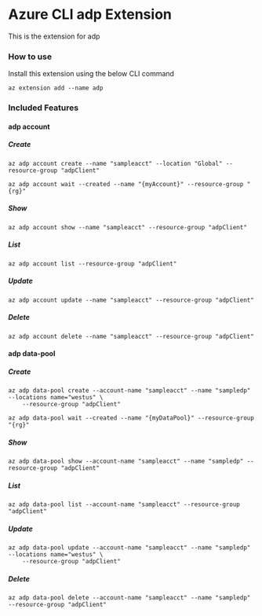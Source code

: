 # Azure CLI adp Extension #
This is the extension for adp

### How to use ###
Install this extension using the below CLI command
```
az extension add --name adp
```

### Included Features ###
#### adp account ####
##### Create #####
```
az adp account create --name "sampleacct" --location "Global" --resource-group "adpClient"

az adp account wait --created --name "{myAccount}" --resource-group "{rg}"
```
##### Show #####
```
az adp account show --name "sampleacct" --resource-group "adpClient"
```
##### List #####
```
az adp account list --resource-group "adpClient"
```
##### Update #####
```
az adp account update --name "sampleacct" --resource-group "adpClient"
```
##### Delete #####
```
az adp account delete --name "sampleacct" --resource-group "adpClient"
```
#### adp data-pool ####
##### Create #####
```
az adp data-pool create --account-name "sampleacct" --name "sampledp" --locations name="westus" \
    --resource-group "adpClient" 

az adp data-pool wait --created --name "{myDataPool}" --resource-group "{rg}"
```
##### Show #####
```
az adp data-pool show --account-name "sampleacct" --name "sampledp" --resource-group "adpClient"
```
##### List #####
```
az adp data-pool list --account-name "sampleacct" --resource-group "adpClient"
```
##### Update #####
```
az adp data-pool update --account-name "sampleacct" --name "sampledp" --locations name="westus" \
    --resource-group "adpClient" 
```
##### Delete #####
```
az adp data-pool delete --account-name "sampleacct" --name "sampledp" --resource-group "adpClient"
```